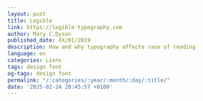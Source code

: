 ```yaml
---
layout: post
title: Legible
link: https://legible-typography.com
author: Mary C.Dyson
published_date: XX/01/2019
description: How and why typography affecte rase of reading
language: en
categories: Liens
tags: design font
og-tags: design font
permalink: "/:categories/:year/:month/:day/:title/"
date: '2025-02-24 20:45:57 +0100'
---
```

